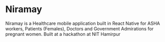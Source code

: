 # Niramay
Niramay is a Healthcare mobile application built in React Native for ASHA workers, Patients (Females), Doctors and Government Admirations for pregnant women. Built at a hackathon at NIT Hamirpur
